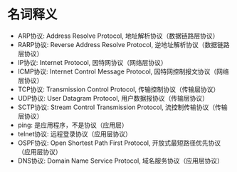 # 名词释义

* ARP协议: Address Resolve Protocol, 地址解析协议（数据链路层协议）
* RARP协议: Reverse Address Resolve Protocol, 逆地址解析协议（数据链路层协议）
* IP协议: Internet Protocol, 因特网协议（网络层协议）
* ICMP协议: Internet Control Message Protocol, 因特网控制报文协议（网络层协议）
* TCP协议: Transmission Control Protocol, 传输控制协议（传输层协议）
* UDP协议: User Datagram Protocol, 用户数据报协议（传输层协议）
* SCTP协议: Stream Control Transmission Protocol, 流控制传输协议（传输层协议）
* ping: 是应用程序，不是协议（应用层）
* telnet协议: 远程登录协议（应用层协议）
* OSPF协议: Open Shortest Path First Protocol, 开放式最短路径优先协议（应用层协议）
* DNS协议: Domain Name Service Protocol, 域名服务协议（应用层协议）


